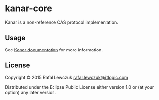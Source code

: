 # kanar-core

Kanar is a non-reference CAS protocol implementation. 

## Usage

See [Kanar documentation](http://kanar.io/install/index.html) for more information.

## License

Copyright © 2015 Rafal Lewczuk <rafal.lewczuk@jitlogic.com>

Distributed under the Eclipse Public License either version 1.0 or (at
your option) any later version.
